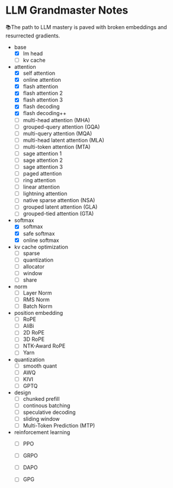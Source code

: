 # LLM Grandmaster Notes

📚The path to LLM mastery is paved with broken embeddings and resurrected gradients.

- base
  + [x] lm head
  + [ ] kv cache
- attention
  + [x] self attention
  + [x] online attention
  + [x] flash attention
  + [x] flash attention 2
  + [x] flash attention 3
  + [x] flash decoding
  + [x] flash decoding++
  + [ ] multi-head attention (MHA)
  + [ ] grouped-query attention (GQA)
  + [ ] multi-query attention (MQA)
  + [ ] multi-head latent attention (MLA)
  + [ ] multi-token attention (MTA)
  + [ ] sage attention 1
  + [ ] sage attention 2
  + [ ] sage attention 3
  + [ ] paged attention
  + [ ] ring attention
  + [ ] linear attention
  + [ ] lightning attention
  + [ ] native sparse attention (NSA)
  + [ ] grouped latent attention (GLA)
  + [ ] grouped-tied attention (GTA)
- softmax
  + [x] softmax
  + [x] safe softmax
  + [x] online softmax
- kv cache optimization
  + [ ] sparse
  + [ ] quantization
  + [ ] allocator
  + [ ] window
  + [ ] share
- norm
  + [ ] Layer Norm
  + [ ] RMS Norm
  + [ ] Batch Norm
- position embedding
  + [ ] RoPE
  + [ ] AliBi
  + [ ] 2D RoPE
  + [ ] 3D RoPE
  + [ ] NTK-Award RoPE
  + [ ] Yarn
- quantization
  + [ ] smooth quant
  + [ ] AWQ
  + [ ] KIVI
  + [ ] GPTQ
- design
  + [ ] chunked prefill
  + [ ] continous batching
  + [ ] speculative decoding
  + [ ] sliding window
  + [ ] Multi-Token Prediction (MTP)
- reinforcement learning
  + [ ] PPO
  + [ ] GRPO
  + [ ] DAPO
  + [ ] GPG

